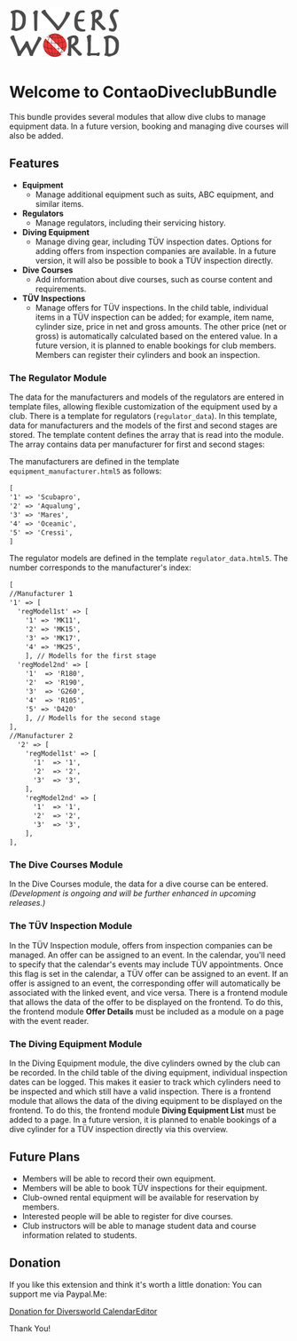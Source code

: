 ![Diversworld](docs/dw-logo-k.png "Diversworld Logo")


# Welcome to ContaoDiveclubBundle

This bundle provides several modules that allow dive clubs to manage equipment data. In a future version, booking and managing dive courses will also be added.

## Features
- **Equipment**
  - Manage additional equipment such as suits, ABC equipment, and similar items.
- **Regulators**
  - Manage regulators, including their servicing history.
- **Diving Equipment**
  - Manage diving gear, including TÜV inspection dates. Options for adding offers from inspection companies are available. In a future version, it will also be possible to book a TÜV inspection directly.
- **Dive Courses**
  - Add information about dive courses, such as course content and requirements.
- **TÜV Inspections**
  - Manage offers for TÜV inspections. In the child table, individual items in a TÜV inspection can be added; for example, item name, cylinder size, price in net and gross amounts. The other price (net or gross) is automatically calculated based on the entered value. In a future version, it is planned to enable bookings for club members. Members can register their cylinders and book an inspection.

### The Regulator Module
The data for the manufacturers and models of the regulators are entered in template files, allowing flexible customization of the equipment used by a club.
There is a template for regulators (`regulator_data`). In this template, data for manufacturers and the models of the first and second stages are stored.
The template content defines the array that is read into the module. The array contains data per manufacturer for first and second stages:

The manufacturers are defined in the template `equipment_manufacturer.html5` as follows:

```
[
'1' => 'Scubapro',
'2' => 'Aqualung',
'3' => 'Mares',
'4' => 'Oceanic',
'5' => 'Cressi',
]
```
The regulator models are defined in the template `regulator_data.html5`. The number corresponds to the manufacturer's index:
```
[
//Manufacturer 1
'1' => [
  'regModel1st' => [
    '1' => 'MK11',
    '2' => 'MK15',
    '3' => 'MK17',
    '4' => 'MK25',
    ], // Modells for the first stage
  'regModel2nd' => [
    '1'  => 'R180',
    '2'  => 'R190',
    '3'  => 'G260',
    '4'  => 'R105',
    '5' => 'D420'
    ], // Modells for the second stage
],
//Manufacturer 2
  '2' => [
    'regModel1st' => [
      '1'  => '1',
      '2'  => '2',
      '3'  => '3',
    ],
    'regModel2nd' => [
      '1'  => '1',
      '2'  => '2',
      '3'  => '3',
    ],
],
```

### The Dive Courses Module
In the Dive Courses module, the data for a dive course can be entered. _(Development is ongoing and will be further enhanced in upcoming releases.)_

### The TÜV Inspection Module
In the TÜV Inspection module, offers from inspection companies can be managed. An offer can be assigned to an event. In the calendar, you'll need to specify that the calendar's events may include TÜV appointments. Once this flag is set in the calendar, a TÜV offer can be assigned to an event.
If an offer is assigned to an event, the corresponding offer will automatically be associated with the linked event, and vice versa.
There is a frontend module that allows the data of the offer to be displayed on the frontend. To do this, the frontend module **Offer Details** must be included as a module on a page with the event reader.

### The Diving Equipment Module
In the Diving Equipment module, the dive cylinders owned by the club can be recorded. In the child table of the diving equipment, individual inspection dates can be logged. This makes it easier to track which cylinders need to be inspected and which still have a valid inspection.
There is a frontend module that allows the data of the diving equipment to be displayed on the frontend. To do this, the frontend module **Diving Equipment List** must be added to a page.
In a future version, it is planned to enable bookings of a dive cylinder for a TÜV inspection directly via this overview.

## Future Plans
- Members will be able to record their own equipment.
- Members will be able to book TÜV inspections for their equipment.
- Club-owned rental equipment will be available for reservation by members.
- Interested people will be able to register for dive courses.
- Club instructors will be able to manage student data and course information related to students.


## Donation

If you like this extension and think it's worth a little donation: You can support me via Paypal.Me:

[Donation for Diversworld CalendarEditor](https://paypal.me/EckhardBecker615)

Thank You!
